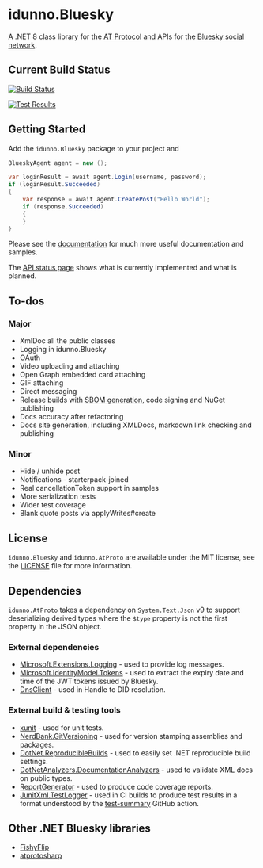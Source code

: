 # idunno.Bluesky

A .NET 8 class library for the [AT Protocol](https://docs.bsky.app/docs/api/at-protocol-xrpc-api) and APIs for the [Bluesky social network](https://bsky.social/).

## Current Build Status

[![Build Status](https://github.com/blowdart/idunno.Bluesky/actions/workflows/ci-build.yml/badge.svg)](https://github.com/blowdart/idunno.Bluesky/actions/workflows/ci-build.yml)

[![Test Results](https://camo.githubusercontent.com/9f508f166f15790248d7986f09e96076b994a0eddb0293c810ed3bbcccdb3ac0/68747470733a2f2f7376672e746573742d73756d6d6172792e636f6d2f64617368626f6172642e7376673f703d31313826663d3026733d30)](https://github.com/blowdart/idunno.Bluesky/actions/workflows/ci-build.yml)

## Getting Started

Add the `idunno.Bluesky` package to your project and 

```c#
BlueskyAgent agent = new ();

var loginResult = await agent.Login(username, password);
if (loginResult.Succeeded)
{
    var response = await agent.CreatePost("Hello World");
    if (response.Succeeded)
    {
    }
}
```

Please see the [documentation](docs/readme.md) for much more useful documentation and samples.

The [API status page](docs/endpointStatus.md) shows what is currently implemented and what is planned.

## To-dos

### Major

* XmlDoc all the public classes
* Logging in idunno.Bluesky
* OAuth
* Video uploading and attaching
* Open Graph embedded card attaching
* GIF attaching
* Direct messaging
* Release builds with [SBOM generation](https://github.com/microsoft/sbom-tool/blob/main/docs/setting-up-github-actions.md), code signing and NuGet publishing
* Docs accuracy after refactoring
* Docs site generation, including XMLDocs, markdown link checking and publishing

### Minor

* Hide / unhide post
* Notifications - starterpack-joined
* Real cancellationToken support in samples
* More serialization tests
* Wider test coverage
* Blank quote posts via applyWrites#create

## License

`idunno.Bluesky` and `idunno.AtProto` are available under the MIT license, see the [LICENSE](LICENSE) file for more information.

## Dependencies

`idunno.AtProto` takes a dependency on `System.Text.Json` v9 to support deserializing derived types where the `$type` property is not the
first property in the JSON object.

### External dependencies

* [Microsoft.Extensions.Logging](https://learn.microsoft.com/en-us/dotnet/core/extensions/logging) - used to provide log messages.
* [Microsoft.IdentityModel.Tokens](https://github.com/AzureAD/azure-activedirectory-identitymodel-extensions-for-dotnet) - used to extract the expiry date and time of the JWT tokens issued by Bluesky.
* [DnsClient](https://dnsclient.michaco.net/) - used in Handle to DID resolution.

### External build &amp; testing tools

* [xunit](https://github.com/xunit/xunit) - used for unit tests.
* [NerdBank.GitVersioning](https://github.com/dotnet/Nerdbank.GitVersioning) - used for version stamping assemblies and packages.
* [DotNet.ReproducibleBuilds](https://github.com/dotnet/reproducible-builds) - used to easily set .NET reproducible build settings.
* [DotNetAnalyzers.DocumentationAnalyzers](https://github.com/DotNetAnalyzers/DocumentationAnalyzers) - used to validate XML docs on public types.
* [ReportGenerator](https://github.com/danielpalme/ReportGenerator) - used to produce code coverage reports.
* [JunitXml.TestLogger](https://github.com/spekt/junit.testlogger) - used in CI builds to produce test results in a format understood by the [test-summary](https://github.com/test-summary/action) GitHub action.

## Other .NET Bluesky libraries

* [FishyFlip](https://github.com/drasticactions/FishyFlip)
* [atprotosharp](https://github.com/taranasus/atprotosharp)
